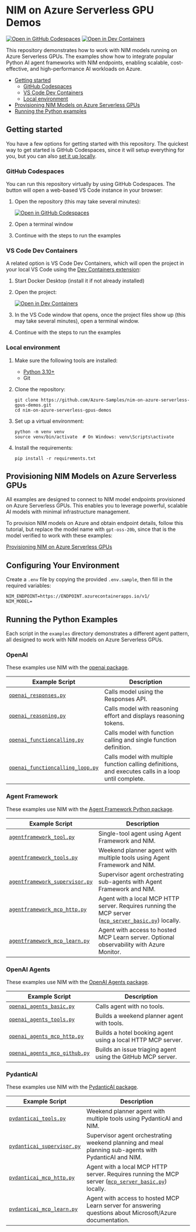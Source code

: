 # NIM on Azure Serverless GPU Demos

[![Open in GitHub Codespaces](https://img.shields.io/static/v1?style=for-the-badge&label=GitHub+Codespaces&message=Open&color=brightgreen&logo=github)](https://codespaces.new/Azure-Samples/nim-on-azure-serverless-gpus-demos)
[![Open in Dev Containers](https://img.shields.io/static/v1?style=for-the-badge&label=Dev%20Containers&message=Open&color=blue&logo=visualstudiocode)](https://vscode.dev/redirect?url=vscode://ms-vscode-remote.remote-containers/cloneInVolume?url=https://github.com/Azure-Samples/nim-on-azure-serverless-gpus-demos)

This repository demonstrates how to work with NIM models running on Azure Serverless GPUs. The examples show how to integrate popular Python AI agent frameworks with NIM endpoints, enabling scalable, cost-effective, and high-performance AI workloads on Azure.

* [Getting started](#getting-started)
  * [GitHub Codespaces](#github-codespaces)
  * [VS Code Dev Containers](#vs-code-dev-containers)
  * [Local environment](#local-environment)
* [Provisioning NIM Models on Azure Serverless GPUs](#provisioning-nim-models-on-azure-serverless-gpus)
* [Running the Python examples](#running-the-python-examples)

## Getting started

You have a few options for getting started with this repository.
The quickest way to get started is GitHub Codespaces, since it will setup everything for you, but you can also [set it up locally](#local-environment).

### GitHub Codespaces

You can run this repository virtually by using GitHub Codespaces. The button will open a web-based VS Code instance in your browser:

1. Open the repository (this may take several minutes):

    [![Open in GitHub Codespaces](https://github.com/codespaces/badge.svg)](https://codespaces.new/Azure-Samples/nim-on-azure-serverless-gpus-demos)

2. Open a terminal window
3. Continue with the steps to run the examples

### VS Code Dev Containers

A related option is VS Code Dev Containers, which will open the project in your local VS Code using the [Dev Containers extension](https://marketplace.visualstudio.com/items?itemName=ms-vscode-remote.remote-containers):

1. Start Docker Desktop (install it if not already installed)
2. Open the project:

    [![Open in Dev Containers](https://img.shields.io/static/v1?style=for-the-badge&label=Dev%20Containers&message=Open&color=blue&logo=visualstudiocode)](https://vscode.dev/redirect?url=vscode://ms-vscode-remote.remote-containers/cloneInVolume?url=https://github.com/Azure-Samples/nim-on-azure-serverless-gpus-demos)

3. In the VS Code window that opens, once the project files show up (this may take several minutes), open a terminal window.
4. Continue with the steps to run the examples

### Local environment

1. Make sure the following tools are installed:

    * [Python 3.10+](https://www.python.org/downloads/)
    * Git

2. Clone the repository:

    ```shell
    git clone https://github.com/Azure-Samples/nim-on-azure-serverless-gpus-demos.git
    cd nim-on-azure-serverless-gpus-demos
    ```

3. Set up a virtual environment:

    ```shell
    python -m venv venv
    source venv/bin/activate  # On Windows: venv\Scripts\activate
    ```

4. Install the requirements:

    ```shell
    pip install -r requirements.txt
    ```

## Provisioning NIM Models on Azure Serverless GPUs

All examples are designed to connect to NIM model endpoints provisioned on Azure Serverless GPUs. This enables you to leverage powerful, scalable AI models with minimal infrastructure management.

To provision NIM models on Azure and obtain endpoint details, follow this tutorial, but replace the model name with `gpt-oss-20b`, since that is the model verified to work with these examples:

[Provisioning NIM on Azure Serverless GPUs](https://learn.microsoft.com/azure/container-apps/serverless-gpu-nim?tabs=bash)

## Configuring Your Environment

Create a `.env` file by copying the provided `.env.sample`, then fill in the required variables:

```shell
NIM_ENDPOINT=https://ENDPOINT.azurecontainerapps.io/v1/
NIM_MODEL=
```

## Running the Python Examples

Each script in the `examples` directory demonstrates a different agent pattern, all designed to work with NIM models on Azure Serverless GPUs.

### OpenAI

These examples use NIM with the [openai package](https://pypi.org/project/openai/).

| Example Script | Description |
|----------------|-------------|
| [`openai_responses.py`](examples/openai_responses.py) | Calls model using the Responses API. |
| [`openai_reasoning.py`](examples/openai_reasoning.py) | Calls model with reasoning effort and displays reasoning tokens. |
| [`openai_functioncalling.py`](examples/openai_functioncalling.py) | Calls model with function calling and single function definition. |
| [`openai_functioncalling_loop.py`](examples/openai_functioncalling_loop.py) | Calls model with multiple function calling definitions, and executes calls in a loop until complete. |

### Agent Framework

These examples use NIM with the [Agent Framework Python package](https://learn.microsoft.com/agent-framework/).

| Example Script | Description |
|-----------------------------|---------------------------------------------------------------|
| [`agentframework_tool.py`](examples/agentframework_tool.py)     | Single-tool agent using Agent Framework and NIM. |
| [`agentframework_tools.py`](examples/agentframework_tools.py)    | Weekend planner agent with multiple tools using Agent Framework and NIM. |
| [`agentframework_supervisor.py`](examples/agentframework_supervisor.py) | Supervisor agent orchestrating sub-agents with Agent Framework and NIM. |
| [`agentframework_mcp_http.py`](examples/agentframework_mcp_http.py) | Agent with a local MCP HTTP server. Requires running the MCP server ([`mcp_server_basic.py`](examples/mcp_server_basic.py)) locally. |
| [`agentframework_mcp_learn.py`](examples/agentframework_mcp_learn.py) | Agent with access to hosted MCP Learn server. Optional observability with Azure Monitor. |

### OpenAI Agents

These examples use NIM with the [OpenAI Agents package](https://openai.github.io/openai-agents-python/).

| Example Script | Description |
|---------------|------------|
| [`openai_agents_basic.py`](examples/openai_agents_basic.py) | Calls agent with no tools. |
| [`openai_agents_tools.py`](examples/openai_agents_tools.py) | Builds a weekend planner agent with tools. |
| [`openai_agents_mcp_http.py`](examples/openai_agents_mcp_http.py) | Builds a hotel booking agent using a local HTTP MCP server. |
| [`openai_agents_mcp_github.py`](examples/openai_agents_mcp_github.py) | Builds an issue triaging agent using the GitHub MCP server. |

### PydanticAI

These examples use NIM with the [PydanticAI package](https://ai.pydantic.dev/).

| Example Script | Description |
|---------------|------------|
| [`pydanticai_tools.py`](examples/pydanticai_tools.py) | Weekend planner agent with multiple tools using PydanticAI and NIM. |
| [`pydanticai_supervisor.py`](examples/pydanticai_supervisor.py) | Supervisor agent orchestrating weekend planning and meal planning sub-agents with PydanticAI and NIM. |
| [`pydanticai_mcp_http.py`](examples/pydanticai_mcp_http.py) | Agent with a local MCP HTTP server. Requires running the MCP server ([`mcp_server_basic.py`](examples/mcp_server_basic.py)) locally. |
| [`pydanticai_mcp_learn.py`](examples/pydanticai_mcp_learn.py) | Agent with access to hosted MCP Learn server for answering questions about Microsoft/Azure documentation. |
